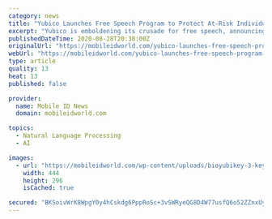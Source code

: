 ```yaml
---
category: news
title: "Yubico Launches Free Speech Program to Protect At-Risk Individuals with Strong Authentication"
excerpt: "Yubico is emboldening its crusade for free speech, announcing this week that it has launched the Yubico for Free Speech Program."
publishedDateTime: 2020-08-28T20:38:00Z
originalUrl: "https://mobileidworld.com/yubico-launches-free-speech-program-to-protect-at-risk-individuals-with-strong-authentication/"
webUrl: "https://mobileidworld.com/yubico-launches-free-speech-program-to-protect-at-risk-individuals-with-strong-authentication/"
type: article
quality: 13
heat: 13
published: false

provider:
  name: Mobile ID News
  domain: mobileidworld.com

topics:
  - Natural Language Processing
  - AI

images:
  - url: "https://mobileidworld.com/wp-content/uploads/bioyubikey-3-keychain-444x296.jpg"
    width: 444
    height: 296
    isCached: true

secured: "BKSoivWrK8WpgY0y4hCskdg6PppRoSc+3vSWRyeQG8D4W77usfQ6o52ZZnxUyKvTP2W1Tj79uY7KP1BCyoWli1wP0pbYqEEJDkKxUjH6ox+j30Zm4DbbJuHipeIaQvIuEJWGuuZbFnBPsSzZyaBjBlvB0b5Zcr9cRFzAYK0jqhmYbpTZel4xC3aTX1U4bd/j/kT/1vAi/lMu8a3amjWwQC4ruZfjpvywEHqYVCHG26LQxbRYoEK2U+mUUUwfsGD4xCXs1gqSqB3xTcvMt5qhVMalN3q7pi0KFj+P6UgUPF6gqIknQHkSNzJGni5E5Y3SOcZSu7lLfjH+SYMqy8O4xk0+jdOGdbwfLwl8E3gr/Hk=;UNxGcbqsS3Q+nB2ZxncQxw=="
---
```


